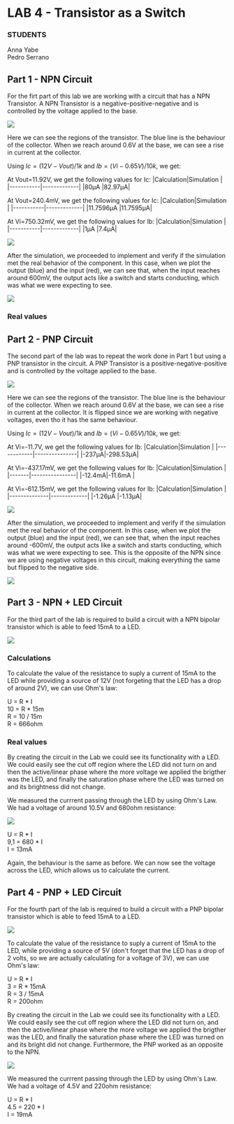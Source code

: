 # LAB 4 - Transistor as a Switch

### STUDENTS

Anna Yabe  
Pedro Serrano

## Part 1 - NPN Circuit

For the firt part of this lab we are working with a circuit that has a NPN Transistor. A NPN Transistor is a negative-positive-negative and is controlled by the voltage applied to the base.

<img src="./Images/NPN/circuit.png"><br>

Here we can see the regions of the transistor. The blue line is the behaviour of the collector.
When we reach around 0.6V at the base, we can see a rise in current at the collector.

Using $Ic=(12V-Vout)/1k$ and $Ib=(Vi-0.65V)/10k$, we get:

At Vout=11.92V, we get the following values for Ic:
|Calculation|Simulation   |
|-----------|-------------|
|80&micro;A |82.97&micro;A|

At Vout=240.4mV, we get the following values for Ic:
|Calculation|Simulation   |
|-----------|-------------|
|11.7596&micro;A |11.7595&micro;A|

At Vi=750.32mV, we get the following values for Ib:
|Calculation|Simulation   |
|-----------|-------------|
|1&micro;A |7.4&micro;A|

<img src="./Images/NPN/draw.png"><br>

After the simulation, we proceeded to implement and verify if the simulation met the real behavior of the component. In this case, when we plot the output (blue) and the input (red), we can see that, when the input reaches around 600mV, the output acts like a switch and starts conducting, which was what we were expecting to see.

<img src="./Images/NPN/measurment.png"><br>

### Real values

## Part 2 - PNP Circuit

The second part of the lab was to repeat the work done in Part 1 but using a PNP transistor in the circuit. A PNP Transistor is a positive-negative-positive and is controlled by the voltage applied to the base.

<img src="./Images/PNP/circuit.png"><br>

Here we can see the regions of the transistor. The blue line is the behaviour of the collector.
When we reach around 0.6V at the base, we can see a rise in current at the collector. It is flipped since we are working with negative voltages, even tho it has the same behaviour.

Using $Ic=(12V-Vout)/1k$ and $Ib=(Vi-0.65V)/10k$, we get:

At Vi=-11.7V, we get the following values for Ib:
|Calculation|Simulation      |
|------------|---------------|
|-237&micro;A|-298.53&micro;A|

At Vi=-437.17mV, we get the following values for Ib:
|Calculation|Simulation  |
|-------|----------------|
|-12.4mA|-11.6mA         |

At Vi=-612.15mV, we get the following values for Ib:
|Calculation|Simulation   |
|--------------|-------------|
|-1.26&micro;A |-1.13&micro;A|

<img src="./Images/PNP/draw.png"><br>

After the simulation, we proceeded to implement and verify if the simulation met the real behavior of the component. In this case, when we plot the output (blue) and the input (red), we can see that, when the input reaches around -600mV, the output acts like a switch and starts conducting, which was what we were expecting to see.
This is the opposite of the NPN since we are using negative voltages in this circuit, making everything the same but flipped to the negative side.

<img src="./Images/PNP/measurment.png"><br>

## Part 3 - NPN + LED Circuit

For the third part of the lab is required to build a circuit with a NPN bipolar transistor which is able to feed 15mA to a LED.

<img src="./Images/NPN_LED/circuit.png"><br>

### Calculations

To calculate the value of the resistance to suply a current of 15mA to the LED while providing a source of 12V (not forgeting that the LED has a drop of around 2V), we can use Ohm's law:

U = R * I <br>
10 = R * 15m <br>
R = 10 / 15m <br>
R = 666ohm <br>

### Real values

By creating the circuit in the Lab we could see its functionality with a LED. We could easily see the cut off region where the LED did not turn on and then the active/linear phase where the more voltage we applied the brigther was the LED, and finally the saturation phase where the LED was turned on and its brightness did not change. 

We measured the currrent passing through the LED by using Ohm's Law. We had a voltage of around 10.5V and 680ohm resistance:  

<img src="./Images/NPN_LED/measurment.png"><br>

U = R * I <br>
9,1 = 680 * I <br>
I = 13mA <br>

Again, the behaviour is the same as before. We can now see the voltage across the LED, which allows us to calculate the current.

## Part 4 - PNP + LED Circuit

For the fourth part of the lab is required to build a circuit with a PNP bipolar transistor which is able to feed 15mA to a LED.

<img src="./Images/PNP_LED/circuit.png"><br>

To calculate the value of the resistance to suply a current of 15mA to the LED, while providing a source of 5V (don't forget that the LED has a drop of 2 volts, so we are actually calculating for a voltage of 3V), we can use Ohm's law:

U = R * I <br>
3 = R * 15mA <br>
R = 3 / 15mA <br>
R = 200ohm <br>

By creating the circuit in the Lab we could see its functionality with a LED. We could easily see the cut off region where the LED did not turn on, and then the active/linear phase where the more voltage we applied the brigther was the LED, and finally the saturation phase where the LED was turned on and its bright did not change. Furthermore, the PNP worked as an opposite to the NPN.

<img src="./Images/PNP_LED/measurments.png"><br>

We measured the currrent passing through the LED by using Ohm's Law. We had a voltage of 4.5V and 220ohm resistance:  

U = R * I <br>
4.5 = 220 * I <br>
I = 19mA <br>